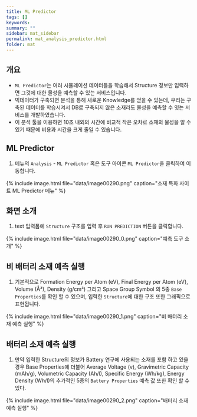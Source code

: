 ```yaml
---
title: ML Predictor
tags: []
keywords:
summary: ""
sidebar: mat_sidebar
permalink: mat_analysis_predictor.html
folder: mat
---
```


## 개요

- `ML Predictor`는 여러 시뮬레이션 데이터들을 학습해서 Structure 정보만 입력하면 그것에 대한 물성을 예측할 수 있는 서비스입니다.
- 빅데이터가 구축되면 분석을 통해 새로운 Knowledge를 얻을 수 있는데, 우리는 구축된 데이터를 학습시켜서 DB로 구축되지 않은 소재라도 물성을 예측할 수 잇는 서비스를 개발하였습니다.
- 이 분석 툴을 이용하면 10초 내외의 시간에 비교적 작은 오차로 소재의 물성을 알 수 있기 때문에 비용과 시간을 크게 줄일 수 있습니다.

## ML Predictor

1. 메뉴의 `Analysis` - `ML Predictor` 혹은 도구 아이콘 `ML Predictor`을 클릭하여 이동합니다.

{% include image.html file="data/image00290.png" caption="소재 특화 사이트 ML Predictor 메뉴" %}

## 화면 소개

1. text 입력폼에 `Structure` 구조를 입력 후 `RUN PREDICTION` 버튼을 클릭합니다. 

{% include image.html file="data/image00290_0.png" caption="예측 도구 소개" %}

## 비 배터리 소재 예측 실행

1. 기본적으로 Formation Energy per Atom (eV), Final Energy per Atom (eV), Volume (Å³), Density (g/cm³) 그리고 Space Group Symbol 의 5종 `Base Properties`를 확인 할 수 있으며, 입력한 `Structure`에 대한 구조 또한 그래픽으로 표현됩니다.

{% include image.html file="data/image00290_1.png" caption="비 배터리 소재 예측 실행" %}

## 배터리 소재 예측 실행

1. 만약 입력한 Structure의 정보가 Battery 연구에 사용되는 소재를 포함 하고 있을 경우 Base Properties에 더불어 Average Voltage (v), Gravimetric Capacity (mAh/g), Volumetric Capacity (Ah/l), Specific Energy (Wh/kg), Energy Density (Wh/l)의 추가적인 5종의 `Battery Properties` 예측 값 또한 확인 할 수 있다.

{% include image.html file="data/image00290_2.png" caption="배터리 소재 예측 실행" %}